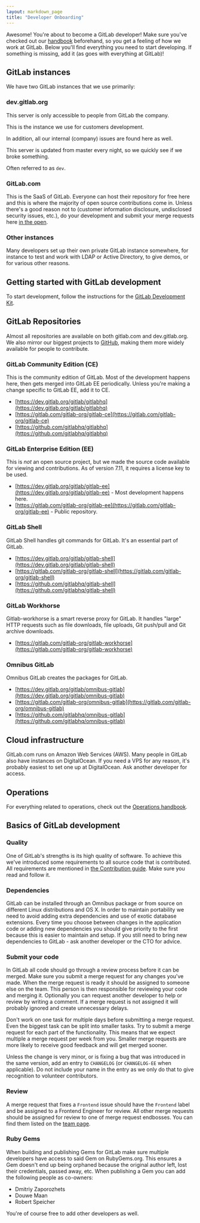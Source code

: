 ```yaml
---
layout: markdown_page
title: "Developer Onboarding"
---
```


Awesome! You're about to become a GitLab developer!
Make sure you've checked out our [handbook] beforehand, so you get a feeling
of how we work at GitLab. Below you'll find everything you need to start developing.
If something is missing, add it (as goes with everything at GitLab)!

## GitLab instances

We have two GitLab instances that we use primarily:

### dev.gitlab.org

This server is only accessible to people from GitLab the company.

This is the instance we use for customers development.

In addition, all our internal (company) issues are found here as well.

This server is updated from master every night, so we quickly see if we broke something.

Often referred to as `dev`.

### GitLab.com

This is the SaaS of GitLab. Everyone can host their repository for free here and
this is where the majority of open source contributions come in. Unless there's
a good reason not to (customer information disclosure, undisclosed security
issues, etc.), do your development and submit your merge requests here [in the open].

### Other instances

Many developers set up their own private GitLab instance somewhere, for instance
to test and work with LDAP or Active Directory, to give demos, or for various
other reasons.

## Getting started with GitLab development

To start development, follow the instructions for the [GitLab Development Kit](https://gitlab.com/gitlab-org/gitlab-development-kit).

## GitLab Repositories

Almost all repositories are available on both gitlab.com and dev.gitlab.org. We
also mirror our biggest projects to [GitHub](https://github.com/gitlabhq),
making them more widely available for people to contribute.

### GitLab Community Edition (CE)

This is the community edition of GitLab. Most of the development happens here,
then gets merged into GitLab EE periodically. Unless you're making a change
specific to GitLab EE, add it to CE.

- [https://dev.gitlab.org/gitlab/gitlabhq](https://dev.gitlab.org/gitlab/gitlabhq)
- [https://gitlab.com/gitlab-org/gitlab-ce](https://gitlab.com/gitlab-org/gitlab-ce)
- [https://github.com/gitlabhq/gitlabhq](https://github.com/gitlabhq/gitlabhq)

### GitLab Enterprise Edition (EE)

This is _not_ an open source project, but we made the source code available for
viewing and contributions. As of version 7.11, it requires a license key to be
used.

- [https://dev.gitlab.org/gitlab/gitlab-ee](https://dev.gitlab.org/gitlab/gitlab-ee) - Most development happens here.
- [https://gitlab.com/gitlab-org/gitlab-ee](https://gitlab.com/gitlab-org/gitlab-ee) - Public repository.

### GitLab Shell

GitLab Shell handles git commands for GitLab. It's an essential part of GitLab.

- [https://dev.gitlab.org/gitlab/gitlab-shell](https://dev.gitlab.org/gitlab/gitlab-shell)
- [https://gitlab.com/gitlab-org/gitlab-shell](https://gitlab.com/gitlab-org/gitlab-shell)
- [https://github.com/gitlabhq/gitlab-shell](https://github.com/gitlabhq/gitlab-shell)

### GitLab Workhorse

Gitlab-workhorse is a smart reverse proxy for GitLab. It handles "large" HTTP
requests such as file downloads, file uploads, Git push/pull and Git archive
downloads.

- [https://gitlab.com/gitlab-org/gitlab-workhorse](https://gitlab.com/gitlab-org/gitlab-workhorse)

### Omnibus GitLab

Omnibus GitLab creates the packages for GitLab.

- [https://dev.gitlab.org/gitlab/omnibus-gitlab](https://dev.gitlab.org/gitlab/omnibus-gitlab)
- [https://gitlab.com/gitlab-org/omnibus-gitlab](https://gitlab.com/gitlab-org/omnibus-gitlab)
- [https://github.com/gitlabhq/omnibus-gitlab](https://github.com/gitlabhq/omnibus-gitlab)

## Cloud infrastructure

GitLab.com runs on Amazon Web Services (AWS). Many people in GitLab also have
instances on DigitalOcean. If you need a VPS for any reason, it's probably easiest
to set one up at DigitalOcean. Ask another developer for access.

## Operations

For everything related to operations, check out the
[Operations handbook](https://about.gitlab.com/handbook/operations).

## Basics of GitLab development

### Quality

One of GitLab's strengths is its high quality of software. To achieve this we've introduced
some requirements to all source code that is contributed. All requirements are mentioned in
[the Contribution guide](https://gitlab.com/gitlab-org/gitlab-ce/blob/master/CONTRIBUTING.md).
Make sure you read and follow it.

### Dependencies

GitLab can be installed through an Omnibus package or from source on different Linux distributions and OS X.
In order to maintain portability we need to avoid adding extra dependencies and use of exotic database extensions.
Every time you choose between changes in the application code or adding new dependencies
you should give priority to the first because this is easier to maintain and setup.
If you still need to bring new dependencies to GitLab - ask another developer or the CTO for advice.

### Submit your code

In GitLab all code should go through a review process before it can be merged.
Make sure you submit a merge request for any changes you've made.
When the merge request is ready it should be assigned to someone else on the team.
This person is then responsible for reviewing your code and merging it.
Optionally you can request another developer to help or review by writing a comment.
If a merge request is not assigned it will probably ignored and create unnecessary
delays.

Don't work on one task for multiple days before submitting a merge request.
Even the biggest task can be split into smaller tasks.
Try to submit a merge request for each part of the functionality.
This means that we expect multiple a merge request per week from you.
Smaller merge requests are more likely to receive good feedback and will get merged sooner.

Unless the change is very minor, or is fixing a bug that was introduced in the
same version, add an entry to `CHANGELOG` (or `CHANGELOG-EE` when applicable).
Do not include your name in the entry as we only do that to give recognition to
volunteer contributors.

### Review

A merge request that fixes a `Frontend` issue should have the `Frontend` label
and be assigned to a Frontend Engineer for review. All other merge requests
should be assigned for review to one of merge request endbosses. You can find
them listed on the [team page](https://about.gitlab.com/team/).

### Ruby Gems

When building and publishing Gems for GitLab make sure multiple developers have
access to said Gem on RubyGems.org. This ensures a Gem doesn't end up being
orphaned because the original author left, lost their credentials, passed away,
etc. When publishing a Gem you can add the following people as co-owners:

* Dmitriy Zaporozhets
* Douwe Maan
* Robert Speicher

You're of course free to add other developers as well.

[handbook]: https://about.gitlab.com/handbook
[in the open]: https://about.gitlab.com/2015/08/03/almost-everything-we-do-is-now-open/
